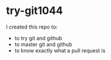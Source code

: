 # try-git1044
I created this repo to:
- to try git and github
- to master git and github
- to know exactly what a pull request is